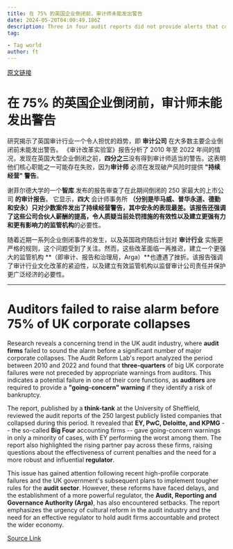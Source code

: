 ```yaml
---
title: 在 75% 的英国企业倒闭前，审计师未能发出警告
date: 2024-05-20T04:00:49.186Z
description: Three in four audit reports did not provide alerts that companies risked going bankrupt, think-tank finds
tag: 

- Tag world
author: ft
---
```


[原文链接](https://ft.com/content/14a63c36-ba27-495c-96c0-3d34460d73cc)

# 在 75% 的英国企业倒闭前，审计师未能发出警告

研究揭示了英国审计行业一个令人担忧的趋势，即 **审计公司** 在大多数主要企业倒闭前未能发出警告。 《审计改革实验室》报告分析了 2010 年至 2022 年间的情况，发现在英国大型企业倒闭之前，**四分之三**没有得到审计师适当的警告。这表明他们核心职能之一可能存在失败，因为**审计师** 必须在发现破产风险时提供 **"持续经营" 警告**。

谢菲尔德大学的一个**智库** 发布的报告审查了在此期间倒闭的 250 家最大的上市公司 **的审计报告**。 它显示，**四大** 会计师事务所 **（分别是毕马威、普华永道、德勤和安永）**只对少数案件发出了持续经营警告，其中安永的表现最差。该报告还强调了这些公司合伙人薪酬的提高，令人质疑当前处罚措施的有效性以及建立更强有力和更有影响力的**监管机构**的必要性。

随着近期一系列企业倒闭事件的发生，以及英国政府随后计划对 **审计行业** 实施更严格的规则，这个问题受到了关注。然而，这些改革面临一再推迟，建立一个更强大的监管机构 **（即审计、报告和治理局，Arga）**也遭遇了挫折。该报告强调了审计行业文化改革的紧迫性，以及建立有效监管机构以监督审计公司责任并保护更广泛经济的必要性。

---

# Auditors failed to raise alarm before 75% of UK corporate collapses

Research reveals a concerning trend in the UK audit industry, where **audit firms** failed to sound the alarm before a significant number of major corporate collapses. The Audit Reform Lab's report analyzed the period between 2010 and 2022 and found that **three-quarters** of big UK corporate failures were not preceded by appropriate warnings from auditors. This indicates a potential failure in one of their core functions, as **auditors** are required to provide a **"going-concern" warning** if they identify a risk of bankruptcy. 

The report, published by a **think-tank** at the University of Sheffield, reviewed the audit reports of the 250 largest publicly listed companies that collapsed during this period. It revealed that **EY, PwC, Deloitte, and KPMG** -- the so-called **Big Four** accounting firms -- gave going-concern warnings in only a minority of cases, with EY performing the worst among them. The report also highlighted the rising partner pay across these firms, raising questions about the effectiveness of current penalties and the need for a more robust and influential **regulator**. 

This issue has gained attention following recent high-profile corporate failures and the UK government's subsequent plans to implement tougher rules for the **audit sector**. However, these reforms have faced delays, and the establishment of a more powerful regulator, the **Audit, Reporting and Governance Authority (Arga)**, has also encountered setbacks. The report emphasizes the urgency of cultural reform in the audit industry and the need for an effective regulator to hold audit firms accountable and protect the wider economy.

[Source Link](https://ft.com/content/14a63c36-ba27-495c-96c0-3d34460d73cc)

